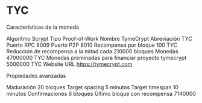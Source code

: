 # TYC

Características de la moneda

Algoritmo	Scrypt
Tipo	Proof-of-Work
Nombre	TymeCrypt
Abreviación	TYC
Puerto RPC 8009
Puerto P2P 	8010
Recompensa por bloque	100 TYC
Reducción de recompensa a la mitad cada	210000 bloques
Monedas	47000000 TYC
Monedas preminadas para financiar proyecto tymecrypt	5000000 TYC
Website URL	https://tymecrypt.com


Propiedades avanzadas

Maduración	20 bloques
Target spacing	5 minutos
Target timespan	10 minutos
Confirmaciones	6 bloques
Último bloque con recompensa	7140000
